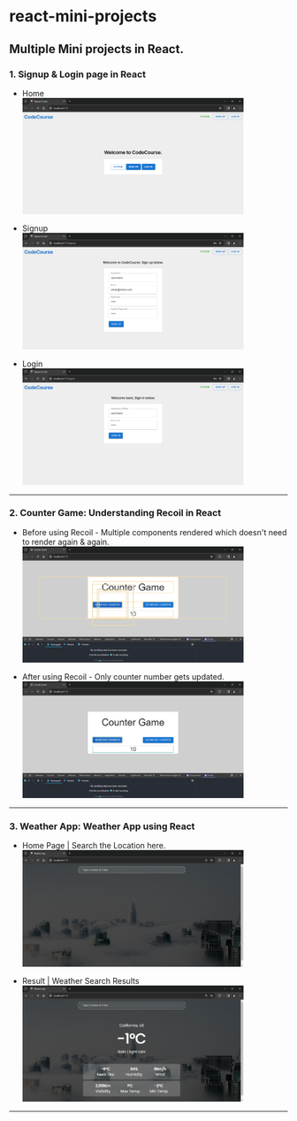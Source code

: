# react-mini-projects
## Multiple Mini projects in React.


### 1. Signup & Login page in React

- Home
</br><img src="https://raw.githubusercontent.com/ayushmanyd/react-mini-projects/main/signup-login-page/Screenshots/Home.png" alt="Home" width="400">

- Signup
</br><img src="https://raw.githubusercontent.com/ayushmanyd/react-mini-projects/main/signup-login-page/Screenshots/Signup.png" alt="Signup" width="400">

- Login
</br><img src="https://raw.githubusercontent.com/ayushmanyd/react-mini-projects/main/signup-login-page/Screenshots/Signin.png" alt="Login" width="400">

<hr>

### 2. Counter Game: Understanding Recoil in React

- Before using Recoil - Multiple components rendered which doesn't need to render again & again.
</br><img src="https://raw.githubusercontent.com/ayushmanyd/react-mini-projects/main/counter-game/Screenshots/Before%20using%20Recoil.png" alt="Before using Recoil" width="400" img-allign= "center">

- After using Recoil - Only counter number gets updated.
</br><img src="https://raw.githubusercontent.com/ayushmanyd/react-mini-projects/main/counter-game/Screenshots/After%20using%20Recoil.png" alt="After using Recoil" width="400">

<hr>

### 3. Weather App: Weather App using React

- Home Page | Search the Location here.
</br><img src="https://raw.githubusercontent.com/ayushmanyd/react-mini-projects/main/weather_app/Screenshots/V1%20-%20Homepage.png" alt="Home Page" width="400" img-allign= "center">

- Result | Weather Search Results
</br><img src="https://raw.githubusercontent.com/ayushmanyd/react-mini-projects/main/weather_app/Screenshots/V1%20-%20WeatherAppSearchResult.png" alt="Weather Search Results" width="400">

<hr>
